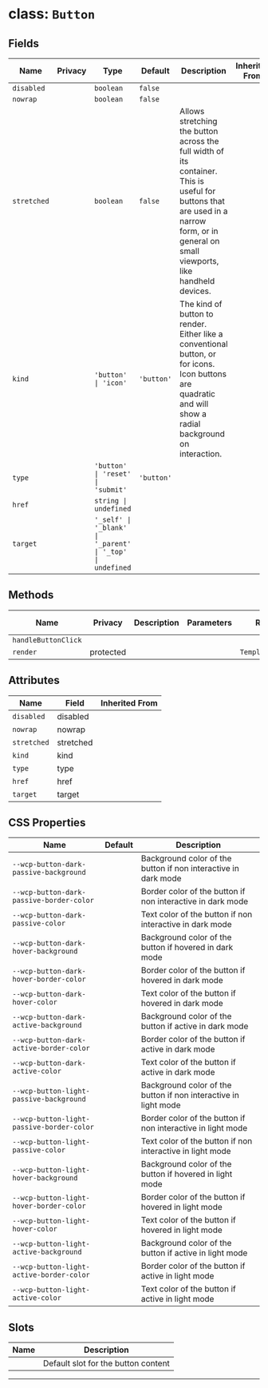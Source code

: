 # class: `Button`

## Fields

| Name        | Privacy | Type                                                      | Default    | Description                                                                                                                                                                                      | Inherited From |
| ----------- | ------- | --------------------------------------------------------- | ---------- | ------------------------------------------------------------------------------------------------------------------------------------------------------------------------------------------------ | -------------- |
| `disabled`  |         | `boolean`                                                 | `false`    |                                                                                                                                                                                                  |                |
| `nowrap`    |         | `boolean`                                                 | `false`    |                                                                                                                                                                                                  |                |
| `stretched` |         | `boolean`                                                 | `false`    | Allows stretching the button across the full width of its container.&#xA;This is useful for buttons that are used in a narrow form, or in general&#xA;on small viewports, like handheld devices. |                |
| `kind`      |         | `'button' \| 'icon'`                                      | `'button'` | The kind of button to render. Either like a conventional button, or for&#xA;icons. Icon buttons are quadratic and will show a radial background on interaction.                                  |                |
| `type`      |         | `'button' \| 'reset' \| 'submit'`                         | `'button'` |                                                                                                                                                                                                  |                |
| `href`      |         | `string \| undefined`                                     |            |                                                                                                                                                                                                  |                |
| `target`    |         | `'_self' \| '_blank' \| '_parent' \| '_top' \| undefined` |            |                                                                                                                                                                                                  |                |

## Methods

| Name                | Privacy   | Description | Parameters | Return           | Inherited From |
| ------------------- | --------- | ----------- | ---------- | ---------------- | -------------- |
| `handleButtonClick` |           |             |            |                  |                |
| `render`            | protected |             |            | `TemplateResult` |                |

## Attributes

| Name        | Field     | Inherited From |
| ----------- | --------- | -------------- |
| `disabled`  | disabled  |                |
| `nowrap`    | nowrap    |                |
| `stretched` | stretched |                |
| `kind`      | kind      |                |
| `type`      | type      |                |
| `href`      | href      |                |
| `target`    | target    |                |

## CSS Properties

| Name                                      | Default | Description                                                     |
| ----------------------------------------- | ------- | --------------------------------------------------------------- |
| `--wcp-button-dark-passive-background`    |         | Background color of the button if non interactive in dark mode  |
| `--wcp-button-dark-passive-border-color`  |         | Border color of the button if non interactive in dark mode      |
| `--wcp-button-dark-passive-color`         |         | Text color of the button if non interactive in dark mode        |
| `--wcp-button-dark-hover-background`      |         | Background color of the button if hovered in dark mode          |
| `--wcp-button-dark-hover-border-color`    |         | Border color of the button if hovered in dark mode              |
| `--wcp-button-dark-hover-color`           |         | Text color of the button if hovered in dark mode                |
| `--wcp-button-dark-active-background`     |         | Background color of the button if active in dark mode           |
| `--wcp-button-dark-active-border-color`   |         | Border color of the button if active in dark mode               |
| `--wcp-button-dark-active-color`          |         | Text color of the button if active in dark mode                 |
| `--wcp-button-light-passive-background`   |         | Background color of the button if non interactive in light mode |
| `--wcp-button-light-passive-border-color` |         | Border color of the button if non interactive in light mode     |
| `--wcp-button-light-passive-color`        |         | Text color of the button if non interactive in light mode       |
| `--wcp-button-light-hover-background`     |         | Background color of the button if hovered in light mode         |
| `--wcp-button-light-hover-border-color`   |         | Border color of the button if hovered in light mode             |
| `--wcp-button-light-hover-color`          |         | Text color of the button if hovered in light mode               |
| `--wcp-button-light-active-background`    |         | Background color of the button if active in light mode          |
| `--wcp-button-light-active-border-color`  |         | Border color of the button if active in light mode              |
| `--wcp-button-light-active-color`         |         | Text color of the button if active in light mode                |

## Slots

| Name | Description                         |
| ---- | ----------------------------------- |
|      | Default slot for the button content |

<hr/>

